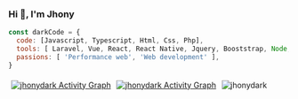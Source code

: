 ### Hi 👋, I'm Jhony

```javascript
const darkCode = {
  code: [Javascript, Typescript, Html, Css, Php],
  tools: [ Laravel, Vue, React, React Native, Jquery, Booststrap, Node, TailwindCss],
  passions: [ 'Performance web', 'Web development' ],  
}
```
<div style="display:flex; justifiy-content:center; align-content: space-between;"> 
 
<p style="margin:5px;">
<a  href="https://github-readme-stats.vercel.app/api?username=jhonydark&count_private=true&show_icons=true&theme=radical"><img alt="jhonydark Activity Graph" src="https://github-readme-stats.vercel.app/api?username=jhonydark&count_private=true&show_icons=true&theme=radical" /></a>
</p>

<p style="margin:5px;">
  <a href="https://github-readme-stats.vercel.app/api/top-langs/?username=jhonydark&theme=radical&langs_count=6&layout=compact"><img alt="jhonydark Activity Graph"     src="https://github-readme-stats.vercel.app/api/top-langs/?username=jhonydark&theme=radical&langs_count=5&layout=compact" /></a>
 </p>
 
<p style="margin:5px;">
  <img src="http://github-readme-streak-stats.herokuapp.com?user=jhonydark&theme=dracula" alt="jhonydark" />
</p>

</div>
<!--
**jhonydark/jhonydark** is a ✨ _special_ ✨ repository because its `README.md` (this file) appears on your GitHub profile.
Here are some ideas to get you started:
- 🔭 I’m currently working on ...
- 🌱 I’m currently learning ...
- 👯 I’m looking to collaborate on ...
- 🤔 I’m looking for help with ...
- 💬 Ask me about ...
- 📫 How to reach me: ...
- 😄 Pronouns: ...
- ⚡ Fun fact: ...
-->
